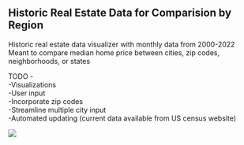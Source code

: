 ## Historic Real Estate Data for Comparision by Region
Historic real estate data visualizer with monthly data from 2000-2022  
Meant to compare median home price between cities, zip codes, neighborhoods, or states  

TODO -  
-Visualizations  
-User input  
-Incorporate zip codes  
-Streamline multiple city input  
-Automated updating (current data available from US census website)  

![](https://imageio.forbes.com/specials-images/imageserve/5f0c98c0147a4f0006753d4b/Houses-of-different-size-with-different-value-on-stacks-of-coins-/960x0.jpg?format=jpg&width=960)
